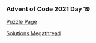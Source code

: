 ### Advent of Code 2021 Day 19

[Puzzle Page](https://adventofcode.com/2021/day/19)

[Solutions Megathread](https://www.reddit.com/r/adventofcode/comments/rjpf7f/2021_day_19_solutions/)
